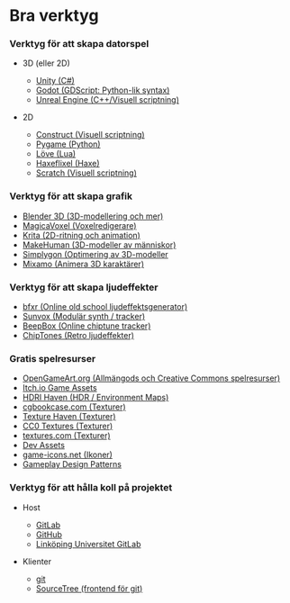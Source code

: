 # Bra verktyg

### Verktyg för att skapa datorspel

- 3D (eller 2D) 
    - [Unity (C#)](http://unity3d.com/)
    - [Godot (GDScript: Python-lik syntax)](https://godotengine.org/)
    - [Unreal Engine (C++/Visuell scriptning)](https://www.unrealengine.com/)

- 2D
    - [Construct (Visuell scriptning)](https://www.scirra.com/)
    - [Pygame (Python)](http://www.pygame.org/)
    - [Löve (Lua)](https://love2d.org/)
    - [Haxeflixel (Haxe)](http://haxeflixel.com/)
    - [Scratch (Visuell scriptning)](https://scratch.mit.edu/)

### Verktyg för att skapa grafik

- [Blender 3D (3D-modellering och mer)](https://www.blender.org/)
- [MagicaVoxel (Voxelredigerare)](https://ephtracy.github.io/)
- [Krita (2D-ritning och animation)](https://krita.org/)
- [MakeHuman (3D-modeller av människor)](http://www.makehumancommunity.org/)
- [Simplygon (Optimering av 3D-modeller](https://www.simplygon.com/)
- [Mixamo (Animera 3D karaktärer)](https://www.mixamo.com/)

### Verktyg för att skapa ljudeffekter

- [bfxr (Online old school ljudeffektsgenerator)](http://www.bfxr.net/)
- [Sunvox (Modulär synth / tracker)](http://www.warmplace.ru/soft/sunvox/)
- [BeepBox (Online chiptune tracker)](http://www.beepbox.co/)
- [ChipTones (Retro ljudeffekter)](https://sfbgames.itch.io/chiptone)

### Gratis spelresurser

- [OpenGameArt.org (Allmängods och Creative Commons spelresurser)](http://opengameart.org/)
- [Itch.io Game Assets](https://itch.io/game-assets/free)
- [HDRI Haven (HDR / Environment Maps)](https://hdrihaven.com/)
- [cgbookcase.com (Texturer)](https://www.cgbookcase.com/textures)
- [Texture Haven (Texturer)](https://texturehaven.com/)
- [CC0 Textures (Texturer)](https://cc0textures.com/)
- [textures.com (Texturer)](https://www.textures.com/)
- [Dev Assets](https://devassets.com/)
- [game-icons.net (Ikoner)](https://game-icons.net/)
- [Gameplay Design Patterns](http://virt10.itu.chalmers.se/index.php/Main_Page)

### Verktyg för att hålla koll på projektet

- Host
    - [GitLab](http://gitlab.com/)
    - [GitHub](http://github.com/)
    - [Linköping Universitet GitLab](https://gitlab.liu.se/)

- Klienter
    - [git](https://git-scm.com/)
    - [SourceTree (frontend för git)](https://www.sourcetreeapp.com/)
